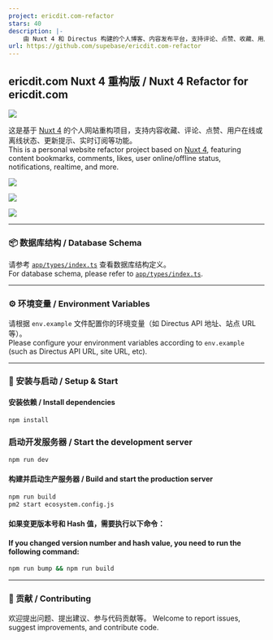 ```yaml
---
project: ericdit.com-refactor
stars: 40
description: |-
    由 Nuxt 4 和 Directus 构建的个人博客、内容发布平台，支持评论、点赞、收藏、用户在线或离线状态、更新提示、实时订阅等功能。
url: https://github.com/supebase/ericdit.com-refactor
---
```


## ericdit.com Nuxt 4 重构版 / Nuxt 4 Refactor for ericdit.com

![](screenshot/1.png)

这是基于 [Nuxt 4](https://nuxt.com/) 的个人网站重构项目，支持内容收藏、评论、点赞、用户在线或离线状态、更新提示、实时订阅等功能。  
This is a personal website refactor project based on [Nuxt 4](https://nuxt.com/), featuring content bookmarks, comments, likes, user online/offline status, notifications, realtime, and more.

![](screenshot/2.png)

![](screenshot/3.png)

![](screenshot/4.png)

---

### 📦 数据库结构 / Database Schema

请参考 [`app/types/index.ts`](app/types/index.ts) 查看数据库结构定义。  
For database schema, please refer to [`app/types/index.ts`](app/types/index.ts).

---

### ⚙️ 环境变量 / Environment Variables

请根据 `env.example` 文件配置你的环境变量（如 Directus API 地址、站点 URL 等）。  
Please configure your environment variables according to `env.example` (such as Directus API URL, site URL, etc).

---

### 🚀 安装与启动 / Setup & Start

#### 安装依赖 / Install dependencies

```bash
npm install
```

### 启动开发服务器 / Start the development server

```bash
npm run dev
```

#### 构建并启动生产服务器 / Build and start the production server

```bash
npm run build
pm2 start ecosystem.config.js
```

#### 如果变更版本号和 Hash 值，需要执行以下命令：
#### If you changed version number and hash value, you need to run the following command:
```bash
npm run bump && npm run build
```

---

### 📝 贡献 / Contributing

欢迎提出问题、提出建议、参与代码贡献等。
Welcome to report issues, suggest improvements, and contribute code.
